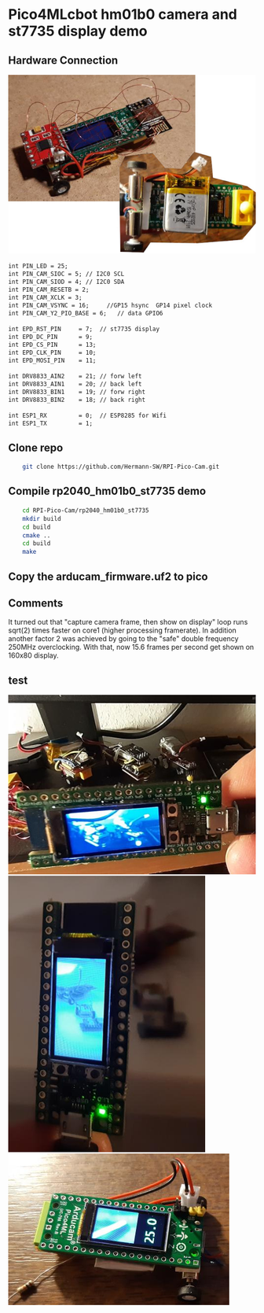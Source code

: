 # Pico4MLcbot hm01b0 camera and st7735 display demo 
## Hardware Connection
![IMAGE ALT TEXT](photos/Pico4MLcbot.15pc.jpg)
```
int PIN_LED = 25;
int PIN_CAM_SIOC = 5; // I2C0 SCL
int PIN_CAM_SIOD = 4; // I2C0 SDA
int PIN_CAM_RESETB = 2;
int PIN_CAM_XCLK = 3;
int PIN_CAM_VSYNC = 16;     //GP15 hsync  GP14 pixel clock     
int PIN_CAM_Y2_PIO_BASE = 6;   // data GPIO6

int EPD_RST_PIN     = 7;  // st7735 display
int EPD_DC_PIN      = 9;
int EPD_CS_PIN      = 13;
int EPD_CLK_PIN     = 10;
int EPD_MOSI_PIN    = 11;

int DRV8833_AIN2    = 21; // forw left
int DRV8833_AIN1    = 20; // back left
int DRV8833_BIN1    = 19; // forw right
int DRV8833_BIN2    = 18; // back right

int ESP1_RX         = 0;  // ESP8285 for Wifi
int ESP1_TX         = 1;
```

## Clone repo 
```bash
    git clone https://github.com/Hermann-SW/RPI-Pico-Cam.git
```
## Compile rp2040_hm01b0_st7735 demo
```bash
    cd RPI-Pico-Cam/rp2040_hm01b0_st7735
    mkdir build
    cd build
    cmake ..
    cd build 
    make 
```
## Copy the arducam_firmware.uf2 to pico

## Comments

It turned out that "capture camera frame, then show on display" loop runs sqrt(2) times faster on core1 (higher processing framerate). In addition another factor 2 was achieved by going to the "safe" double frequency 250MHz overclocking. With that, now 15.6 frames per second get shown on 160x80 display.

## test
![IMAGE ALT TEXT](photos/20211207_202449.part.50pc.jpg)  
![IMAGE ALT TEXT](photos/20211207_220948.part.25pc.jpg)  
![IMAGE ALT TEXT](photos/20211124_204656.part.20pc.jpg)
